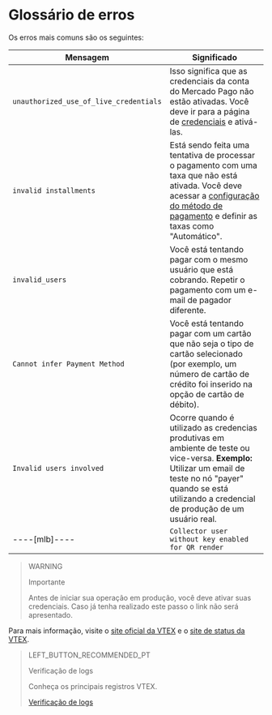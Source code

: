 # Glossário de erros

Os erros mais comuns são os seguintes:



|Mensagem|Significado|
|---|---|
|`unauthorized_use_of_live_credentials`|Isso significa que as credenciais da conta do Mercado Pago não estão ativadas. Você deve ir para a página de [credenciais]([FAKER][CREDENTIALS][URL]) e ativá-las.|
|`invalid installments`|Está sendo feita uma tentativa de processar o pagamento com uma taxa que não está ativada. Você deve acessar a [configuração do método de pagamento](https://help.vtex.com/pt/tutorial/condicoes-de-pagamento--tutorials_455#parcelado-sem-juros) e definir as taxas como "Automático".|
|`invalid_users`|Você está tentando pagar com o mesmo usuário que está cobrando. Repetir o pagamento com um e-mail de pagador diferente.|
|`Cannot infer Payment Method`|Você está tentando pagar com um cartão que não seja o tipo de cartão selecionado (por exemplo, um número de cartão de crédito foi inserido na opção de cartão de débito).|
|`Invalid users involved`|Ocorre quando é utilizado as credencias produtivas em ambiente de teste ou vice-versa. **Exemplo:** Utilizar um email de teste no nó "payer" quando se está utilizando a credencial de produção de um usuário real.|
----[mlb]----|`Collector user without key enabled for QR render`|Ocorre quando o seller ainda não realizou a criação de uma chave **Pix** junto a conta Mercado Pago.|------------

> WARNING
>
> Importante
>
> Antes de iniciar sua operação em produção, você deve ativar suas credenciais. Caso já tenha realizado este passo o link não será apresentado.

Para mais informação, visite o [site oficial da VTEX](https://help.vtex.com/) e o [site de status da VTEX](https://status.vtex.com/).

> LEFT_BUTTON_RECOMMENDED_PT
>
> Verificação de logs
> 
>Conheça os principais registros VTEX.
>
> [Verificação de logs](https://www.mercadopago[FAKER][URL][DOMAIN]/developers/pt/guides/plugins/unofficial/vtex/logs)